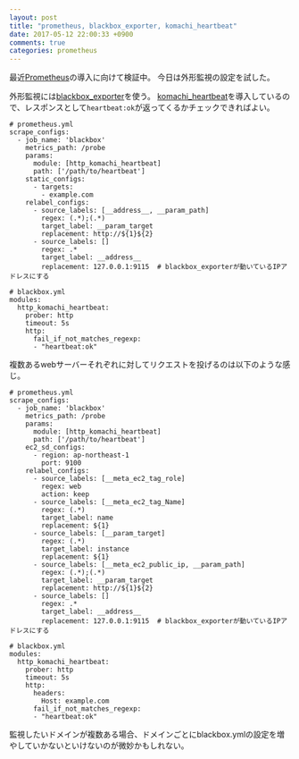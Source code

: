 ```yaml
---
layout: post
title: "prometheus, blackbox_exporter, komachi_heartbeat"
date: 2017-05-12 22:00:33 +0900
comments: true
categories: prometheus
---
```

最近[Prometheus](https://prometheus.io/)の導入に向けて検証中。
今日は外形監視の設定を試した。

外形監視には[blackbox_exporter](https://github.com/prometheus/blackbox_exporter)を使う。
[komachi_heartbeat](https://github.com/mitaku/komachi_heartbeat)を導入しているので、レスポンスとして`heartbeat:ok`が返ってくるかチェックできればよい。

```
# prometheus.yml
scrape_configs:
  - job_name: 'blackbox'
    metrics_path: /probe
    params:
      module: [http_komachi_heartbeat]
      path: ['/path/to/heartbeat']
    static_configs:
      - targets:
        - example.com
    relabel_configs:
      - source_labels: [__address__, __param_path]
        regex: (.*);(.*)
        target_label: __param_target
        replacement: http://${1}${2}
      - source_labels: []
        regex: .*
        target_label: __address__
        replacement: 127.0.0.1:9115  # blackbox_exporterが動いているIPアドレスにする
```

```
# blackbox.yml
modules:
  http_komachi_heartbeat:
    prober: http
    timeout: 5s
    http:
      fail_if_not_matches_regexp:
      - "heartbeat:ok"
```

複数あるwebサーバーそれぞれに対してリクエストを投げるのは以下のような感じ。


```
# prometheus.yml
scrape_configs:
  - job_name: 'blackbox'
    metrics_path: /probe
    params:
      module: [http_komachi_heartbeat]
      path: ['/path/to/heartbeat']
    ec2_sd_configs:
      - region: ap-northeast-1
        port: 9100
    relabel_configs:
      - source_labels: [__meta_ec2_tag_role]
        regex: web
        action: keep
      - source_labels: [__meta_ec2_tag_Name]
        regex: (.*)
        target_label: name
        replacement: ${1}
      - source_labels: [__param_target]
        regex: (.*)
        target_label: instance
        replacement: ${1}
      - source_labels: [__meta_ec2_public_ip, __param_path]
        regex: (.*);(.*)
        target_label: __param_target
        replacement: http://${1}${2}
      - source_labels: []
        regex: .*
        target_label: __address__
        replacement: 127.0.0.1:9115  # blackbox_exporterが動いているIPアドレスにする
```


```
# blackbox.yml
modules:
  http_komachi_heartbeat:
    prober: http
    timeout: 5s
    http:
      headers:
        Host: example.com
      fail_if_not_matches_regexp:
      - "heartbeat:ok"
```

監視したいドメインが複数ある場合、ドメインごとにblackbox.ymlの設定を増やしていかないといけないのが微妙かもしれない。
